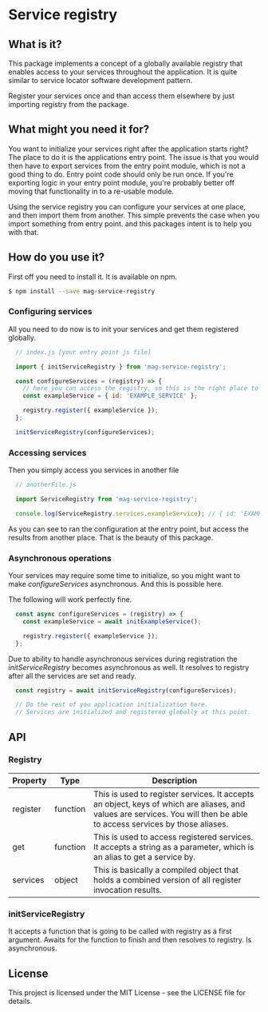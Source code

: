 Service registry
===

## What is it?
This package implements a concept of a globally available registry that enables access to your services throughout the application.
It is quite similar to service locator software development pattern.

Register your services once and than access them elsewhere by just importing registry from the package.

## What might you need it for?
You want to initialize your services right after the application starts right? The place to do it is the applications entry point.
The issue is that you would then have to export services from the entry point module, which is not a good thing to do. Entry point code should only be run once. If you're exporting logic in your entry point module, you're probably better off moving that functionality in to a re-usable module.

Using the service registry you can configure your services at one place, and then import them from another. This simple prevents the case when you import something from entry point. and this packages intent is to help you with that.

## How do you use it?
First off you need to install it. It is available on npm.
```bash
$ npm install --save mag-service-registry
```

### Configuring services
All you need to do now is to init your services and get them registered globally.
```javascript
  // index.js [your entry point js file]

  import { initServiceRegistry } from 'mag-service-registry';

  const configureServices = (registry) => {
    // here you can access the registry, so this is the right place to run your services for the first time
    const exampleService = { id: 'EXAMPLE_SERVICE' };

    registry.register({ exampleService });
  };

  initServiceRegistry(configureServices);
```

### Accessing services
Then you simply access you services in another file
```javascript
  // anotherFile.js

  import ServiceRegistry from 'mag-service-registry';

  console.log(ServiceRegistry.services.exampleService); // { id: 'EXAMPLE_SERVICE' }
```

As you can see to ran the configuration at the entry point, but access the results from another place. That is the beauty of this package.

### Asynchronous operations
Your services may require some time to initialize, so you might want to make *configureServices* asynchronous. And this is possible here.

The following will work perfectly fine.
```javascript
  const async configureServices = (registry) => {
    const exampleService = await initExampleService();

    registry.register({ exampleService });
  };
```

Due to ability to handle asynchronous services during registration the *initServiceRegistry* becomes asynchronous as well.
It resolves to registry after all the services are set and ready.

```javascript
  const registry = await initServiceRegistry(configureServices);

  // Do the rest of you application initialization here.
  // Services are initialized and registered globally at this point.
```

## API
### Registry
| Property | Type | Description |
| --- | --- | --- |
| register | function | This is used to register services. It accepts an object, keys of which are aliases, and values are services. You will then be able to access services by those aliases.
| get | function | This is used to access registered services. It accepts a string as a parameter, which is an alias to get a service by.
| services | object | This is basically a compiled object that holds a combined version of all register invocation results.


### initServiceRegistry
It accepts a function that is going to be called with registry as a first argument. Awaits for the function to finish and then resolves to registry. Is asynchronous.

## License
This project is licensed under the MIT License - see the LICENSE file for details.





